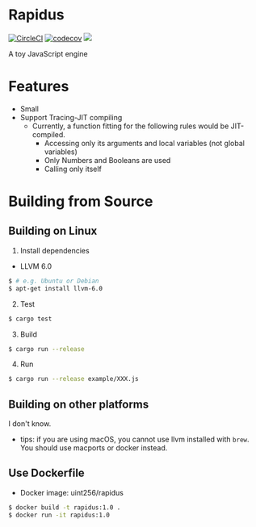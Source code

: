 # Rapidus

[![CircleCI](https://circleci.com/gh/maekawatoshiki/rapidus.svg?style=shield)](https://circleci.com/gh/maekawatoshiki/rapidus)
[![codecov](https://codecov.io/gh/maekawatoshiki/rapidus/branch/master/graph/badge.svg)](https://codecov.io/gh/maekawatoshiki/rapidus)
[![](http://img.shields.io/badge/license-MIT-blue.svg)](./LICENSE)

A toy JavaScript engine

# Features 

- Small
- Support Tracing-JIT compiling 
  - Currently, a function fitting for the following rules would be JIT-compiled. 
    - Accessing only its arguments and local variables (not global variables) 
    - Only Numbers and Booleans are used
    - Calling only itself

# Building from Source

## Building on Linux

1. Install dependencies
  - LLVM 6.0
  
```sh
$ # e.g. Ubuntu or Debian
$ apt-get install llvm-6.0
```

2. Test 

```sh
$ cargo test
```

3. Build

```sh
$ cargo run --release
```

4. Run

```sh
$ cargo run --release example/XXX.js
```

## Building on other platforms

I don't know.

- tips: if you are using macOS, you cannot use llvm installed with ``brew``. You should use macports or docker instead. 

## Use Dockerfile

- Docker image: uint256/rapidus

```sh
$ docker build -t rapidus:1.0 .
$ docker run -it rapidus:1.0
```
